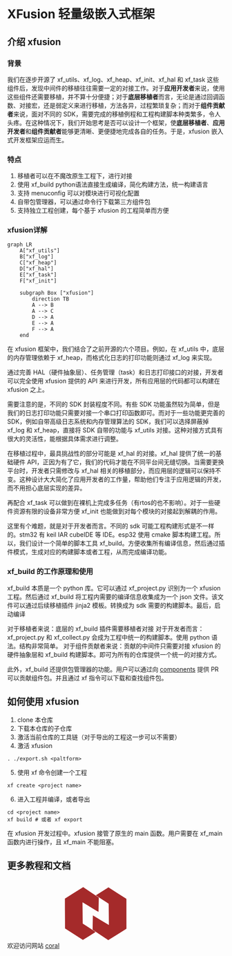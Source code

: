 # XFusion 轻量级嵌入式框架

## 介绍 xfusion

### 背景

我们在逐步开源了 xf_utils、xf_log、xf_heap、xf_init、xf_hal 和 xf_task 这些组件后，发现中间件的移植往往需要一定的对接工作。对于**应用开发者**来说，使用这些组件还需要移植，并不算十分便捷；对于**底层移植者**而言，无论是通过回调函数、对接宏，还是弱定义来进行移植，方法各异，过程繁琐复杂；而对于**组件贡献者**来说，面对不同的 SDK，需要完成的移植例程和工程构建脚本种类繁多，令人头疼。在这种情况下，我们开始思考是否可以设计一个框架，使**底层移植者**、**应用开发者**和**组件贡献者**能够更清晰、更便捷地完成各自的任务。于是，xfusion 嵌入式开发框架应运而生。

### 特点

1. 移植者可以在不魔改原生工程下，进行对接
2. 使用 xf_build python语法直接生成编译，简化构建方法，统一构建语言
3. 支持 menuconfig 可以对模块进行可视化配置
4. 自带包管理器，可以通过命令行下载第三方组件包
5. 支持独立工程创建，每个基于 xfusion 的工程简单而方便

### xfusion详解


```mermaid
graph LR
    A["xf_utils"]
    B["xf_log"]
    C["xf_heap"]
    D["xf_hal"]
    E["xf_task"]
    F["xf_init"]

    subgraph Box ["xfusion"]
        direction TB
        A --> B
        A --> C
        D --> A
        E --> A
        F --> A
    end
```
在 xfusion 框架中，我们结合了之前开源的六个项目。例如，在 xf_utils 中，底层的内存管理依赖于 xf_heap，而格式化日志的打印功能则通过 xf_log 来实现。

通过完善 HAL（硬件抽象层）、任务管理（task）和日志打印接口的对接，开发者可以完全使用 xfusion 提供的 API 来进行开发，所有应用层的代码都可以构建在 xfusion 之上。

需要注意的是，不同的 SDK 封装程度不同。有些 SDK 功能虽然较为简单，但是我们的日志打印功能只需要对接一个串口打印函数即可。而对于一些功能更完善的 SDK，例如自带高级日志系统和内存管理算法的 SDK，我们可以选择屏蔽掉 xf_log 和 xf_heap，直接将 SDK 自带的功能与 xf_utils 对接。这种对接方式具有很大的灵活性，能根据具体需求进行调整。

在移植过程中，最具挑战性的部分可能是 xf_hal 的对接。xf_hal 提供了统一的基础硬件 API，正因为有了它，我们的代码才能在不同平台间无缝切换。当需要更换平台时，开发者只需修改与 xf_hal 相关的移植部分，而应用层的逻辑可以保持不变。这种设计大大简化了应用开发者的工作量，帮助他们专注于应用逻辑的开发，而不用担心底层实现的差异。

再配合 xf_task 可以做到在裸机上完成多任务（有rtos的也不影响）。对于一些硬件资源有限的设备非常方便
xf_init 也能做到对每个模块的对接起到解耦的作用。

这里有个难题，就是对于开发者而言。不同的 sdk 可能工程构建形式是不一样的。stm32 有 keil IAR cubeIDE 等 IDE。esp32 使用 cmake 脚本构建工程。所以，我们设计一个简单的脚本工具 xf_build。方便收集所有编译信息，然后通过插件模式，生成对应的构建脚本或者工程，从而完成编译功能。

### xf_build 的工作原理和使用

xf_build 本质是一个 python 库。它可以通过 xf_project.py 识别为一个 xfusion 工程。然后通过 xf_build 将工程内需要的编译信息收集成为一个 json 文件。该文件可以通过后续移植插件 jinja2 模板。转换成为 sdk 需要的构建脚本。最后，启动编译

对于移植者来说：底层的 xf_build 插件需要移植者对接
对于开发者而言：xf_project.py 和 xf_collect.py 会成为工程中统一的构建脚本。使用 python 语法。结构非常简单。
对于组件贡献者来说：贡献的中间件只需要对接 xfusion 的硬件抽象层和 xf_build 构建脚本。即可为所有的仓库提供一个统一的对接方式。

此外，xf_build 还提供包管理器的功能。用户可以通过向 [components](https://github.com/coralZone/components) 提供 PR 可以贡献组件包。并且通过 xf 指令可以下载和查找组件包。

## 如何使用 xfusion

1. clone 本仓库
2. 下载本仓库的子仓库
3. 激活当前仓库的工具链（对于导出的工程这一步可以不需要）
4. 激活 xfusion
```shell
. ./export.sh <paltform>
```
5. 使用 xf 命令创建一个工程
```shell
xf create <project name>
```
6. 进入工程并编译，或者导出
```shell
cd <project name>
xf build # 或者 xf export
```

在 xfusion 开发过程中。xfusion 接管了原生的 main 函数。用户需要在 xf_main 函数内进行操作，且 xf_main 不能阻塞。

## 更多教程和文档

欢迎访问网站 [coral](http://www.coral-zone.cc/)
<a href="http://www.coral-zone.cc/">
  <svg data-v-300cc138="" version="1.1" width="10rem" height="10rem" fill="brown" xmlns="http://www.w3.org/2000/svg" xmlns:xlink="http://www.w3.org/1999/xlink" viewBox="0 0 2000 2000" class="fill-primary"><path d="M107.86,572.58c2.56-1.27,5.26-2.34,7.67-3.85C286.37,461.59,457.18,354.42,628,247.25c2.88-1.81,5.79-3.58,9.2-5.69
    c150.64,101.09,301.22,202.15,452.05,303.37c-2.68,137.52-5.36,274.93-8.04,412.54c-3.42,1.07-5.48-1.48-7.73-2.83
    c-51.92-31.14-103.79-62.37-155.66-93.59c-97.43-58.63-194.87-117.27-292.31-175.9c-2.19-1.32-4.48-2.48-7.75-4.28
c-0.21,3.42-0.52,5.91-0.49,8.4c0.5,53.46,1.03,106.92,1.55,160.37c0.53,54.25,1.05,108.5,1.58,162.74
    c0.52,53.72,1.04,107.44,1.58,161.16c0.4,38.71,1,77.42,1.09,116.13c0.01,5.57,2.74,7.83,6.6,10.35
    c80.44,52.56,160.85,105.18,241.27,157.78c38.78,25.36,77.57,50.7,116.35,76.07c2.35,1.54,4.61,3.2,7.66,5.32
    c-122.29,77.27-243.76,154.03-365.53,230.97c-2.36-1.39-4.63-2.61-6.79-4c-168.49-108.39-336.96-216.81-505.52-325.1
    c-4.5-2.89-6.37-5.86-6.35-11.31c0.15-37.14-0.07-74.28-0.18-111.41c-0.15-48.99-0.25-97.97-0.46-146.96
    c-0.25-56.88-0.62-113.76-0.93-170.65c-0.15-27.39-0.25-54.78-0.45-82.17c-0.02-3.11-0.57-6.22-0.88-9.33
    C107.86,797.02,107.86,684.8,107.86,572.58z"></path><path d="M1361.25,1775.4c-25.96-17.52-51.89-35.1-77.9-52.56c-121.97-81.9-243.94-163.81-366.03-245.53
    c-5.23-3.5-7.17-7.07-7.03-13.34c1.14-48.97,1.88-97.95,2.8-146.92c1.02-54.24,2.07-108.48,3.16-162.71
    c0.6-30.01,1.31-60.02,2-90.03c0.04-1.54,0.32-3.07,0.64-5.94c154.36,92.87,308.02,185.32,462.99,278.56c0-3.95,0.02-6.46,0-8.98
    c-0.7-79.01-1.39-158.02-2.12-237.03c-0.5-54.51-1.05-109.03-1.58-163.54c-0.52-53.46-1.03-106.92-1.59-160.38
    c-0.14-13.43-0.75-26.86-0.56-40.28c0.07-4.9-2.42-6.95-5.88-9.2c-24.5-15.93-48.93-31.98-73.39-47.97
    c-94.53-61.82-189.06-123.63-283.59-185.45c-2.61-1.71-5.16-3.51-8.83-6.01c122.47-77.39,244.1-154.25,365.76-231.12
    c3.08,1.91,5.77,3.53,8.41,5.23c167.61,107.83,335.2,215.7,502.89,323.4c5.54,3.56,7.49,7.31,7.49,13.9
    c-0.07,175.96,0.07,351.92,0.25,527.88c0.08,85.61,0.29,171.21,0.46,256.82c0.04,20.81-0.06,41.62,0.39,62.42
    c0.13,6.07-1.97,9.38-7.08,12.58c-168.24,105.35-336.37,210.87-504.49,316.41c-4.82,3.03-9.35,6.52-14.01,9.8
    C1363.36,1775.4,1362.31,1775.4,1361.25,1775.4z"></path></svg>
</a>


